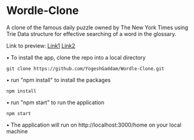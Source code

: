 # Wordle-Clone

A clone of the famous daily puzzle owned by The New York Times using Trie Data structure for effective searching of a word in the glossary.

Link to preview: [Link1](https://wordle-clone.cyclic.cloud/game) [Link2](https://wordle-game-wx89.onrender.com/game)

• To install the app, clone the repo into a local directory

    git clone https://github.com/YogeshGaddam/Wordle-Clone.git

• run "npm install" to install the packages

    npm install

• run "npm start" to run the application

    npm start

• The application will run on http://localhost:3000/home on your local machine

